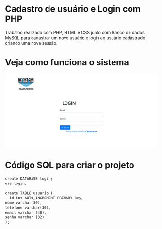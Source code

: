 # Cadastro de usuário e Login com PHP

Trabalho realizado com PHP, HTML e CSS junto com Banco de dados MySQL para cadastrar um novo usuário e login ao usuário cadastrado criando uma nova sessão.

# Veja como funciona o sistema

![](GIFLoginPHP.gif)

# Código SQL para criar o projeto

    create DATABASE login;
    use login;

    create TABLE usuario (
	  id int AUTO_INCREMENT PRIMARY key,
    nome varchar(30),
    telefone varchar(30),
    email varchar (40),
    senha varchar (32)   
    );

